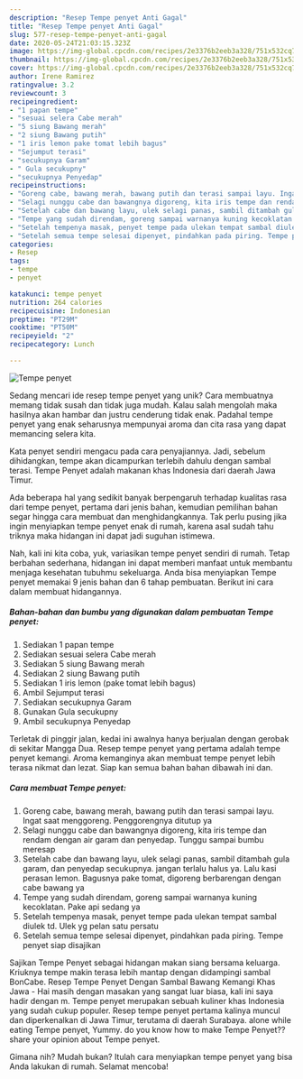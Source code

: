 ```yaml
---
description: "Resep Tempe penyet Anti Gagal"
title: "Resep Tempe penyet Anti Gagal"
slug: 577-resep-tempe-penyet-anti-gagal
date: 2020-05-24T21:03:15.323Z
image: https://img-global.cpcdn.com/recipes/2e3376b2eeb3a328/751x532cq70/tempe-penyet-foto-resep-utama.jpg
thumbnail: https://img-global.cpcdn.com/recipes/2e3376b2eeb3a328/751x532cq70/tempe-penyet-foto-resep-utama.jpg
cover: https://img-global.cpcdn.com/recipes/2e3376b2eeb3a328/751x532cq70/tempe-penyet-foto-resep-utama.jpg
author: Irene Ramirez
ratingvalue: 3.2
reviewcount: 3
recipeingredient:
- "1 papan tempe"
- "sesuai selera Cabe merah"
- "5 siung Bawang merah"
- "2 siung Bawang putih"
- "1 iris lemon pake tomat lebih bagus"
- "Sejumput terasi"
- "secukupnya Garam"
- " Gula secukupny"
- "secukupnya Penyedap"
recipeinstructions:
- "Goreng cabe, bawang merah, bawang putih dan terasi sampai layu. Ingat saat menggoreng. Penggorengnya ditutup ya"
- "Selagi nunggu cabe dan bawangnya digoreng, kita iris tempe dan rendam dengan air garam dan penyedap. Tunggu sampai bumbu meresap"
- "Setelah cabe dan bawang layu, ulek selagi panas, sambil ditambah gula garam, dan penyedap secukupnya. jangan terlalu halus ya. Lalu kasi perasan lemon. Bagusnya pake tomat, digoreng berbarengan dengan cabe bawang ya"
- "Tempe yang sudah direndam, goreng sampai warnanya kuning kecoklatan. Pake api sedang ya"
- "Setelah tempenya masak, penyet tempe pada ulekan tempat sambal diulek td. Ulek yg pelan satu persatu"
- "Setelah semua tempe selesai dipenyet, pindahkan pada piring. Tempe penyet siap disajikan"
categories:
- Resep
tags:
- tempe
- penyet

katakunci: tempe penyet 
nutrition: 264 calories
recipecuisine: Indonesian
preptime: "PT29M"
cooktime: "PT50M"
recipeyield: "2"
recipecategory: Lunch

---
```



![Tempe penyet](https://img-global.cpcdn.com/recipes/2e3376b2eeb3a328/751x532cq70/tempe-penyet-foto-resep-utama.jpg)

Sedang mencari ide resep tempe penyet yang unik? Cara membuatnya memang tidak susah dan tidak juga mudah. Kalau salah mengolah maka hasilnya akan hambar dan justru cenderung tidak enak. Padahal tempe penyet yang enak seharusnya mempunyai aroma dan cita rasa yang dapat memancing selera kita.

Kata penyet sendiri mengacu pada cara penyajiannya. Jadi, sebelum dihidangkan, tempe akan dicampurkan terlebih dahulu dengan sambal terasi. Tempe Penyet adalah makanan khas Indonesia dari daerah Jawa Timur.

Ada beberapa hal yang sedikit banyak berpengaruh terhadap kualitas rasa dari tempe penyet, pertama dari jenis bahan, kemudian pemilihan bahan segar hingga cara membuat dan menghidangkannya. Tak perlu pusing jika ingin menyiapkan tempe penyet enak di rumah, karena asal sudah tahu triknya maka hidangan ini dapat jadi suguhan istimewa.


Nah, kali ini kita coba, yuk, variasikan tempe penyet sendiri di rumah. Tetap berbahan sederhana, hidangan ini dapat memberi manfaat untuk membantu menjaga kesehatan tubuhmu sekeluarga. Anda bisa menyiapkan Tempe penyet memakai 9 jenis bahan dan 6 tahap pembuatan. Berikut ini cara dalam membuat hidangannya.

<!--inarticleads1-->

##### Bahan-bahan dan bumbu yang digunakan dalam pembuatan Tempe penyet:

1. Sediakan 1 papan tempe
1. Sediakan sesuai selera Cabe merah
1. Sediakan 5 siung Bawang merah
1. Sediakan 2 siung Bawang putih
1. Sediakan 1 iris lemon (pake tomat lebih bagus)
1. Ambil Sejumput terasi
1. Sediakan secukupnya Garam
1. Gunakan  Gula secukupny
1. Ambil secukupnya Penyedap


Terletak di pinggir jalan, kedai ini awalnya hanya berjualan dengan gerobak di sekitar Mangga Dua. Resep tempe penyet yang pertama adalah tempe penyet kemangi. Aroma kemanginya akan membuat tempe penyet lebih terasa nikmat dan lezat. Siap kan semua bahan bahan dibawah ini dan. 

<!--inarticleads2-->

##### Cara membuat Tempe penyet:

1. Goreng cabe, bawang merah, bawang putih dan terasi sampai layu. Ingat saat menggoreng. Penggorengnya ditutup ya
1. Selagi nunggu cabe dan bawangnya digoreng, kita iris tempe dan rendam dengan air garam dan penyedap. Tunggu sampai bumbu meresap
1. Setelah cabe dan bawang layu, ulek selagi panas, sambil ditambah gula garam, dan penyedap secukupnya. jangan terlalu halus ya. Lalu kasi perasan lemon. Bagusnya pake tomat, digoreng berbarengan dengan cabe bawang ya
1. Tempe yang sudah direndam, goreng sampai warnanya kuning kecoklatan. Pake api sedang ya
1. Setelah tempenya masak, penyet tempe pada ulekan tempat sambal diulek td. Ulek yg pelan satu persatu
1. Setelah semua tempe selesai dipenyet, pindahkan pada piring. Tempe penyet siap disajikan


Sajikan Tempe Penyet sebagai hidangan makan siang bersama keluarga. Kriuknya tempe makin terasa lebih mantap dengan didampingi sambal BonCabe. Resep Tempe Penyet Dengan Sambal Bawang Kemangi Khas Jawa - Hai masih dengan masakan yang sangat luar biasa, kali ini saya hadir dengan m. Tempe penyet merupakan sebuah kuliner khas Indonesia yang sudah cukup populer. Resep tempe penyet pertama kalinya muncul dan diperkenalkan di Jawa Timur, terutama di daerah Surabaya. alone while eating Tempe penyet, Yummy. do you know how to make Tempe Penyet??share your opinion about Tempe penyet. 

Gimana nih? Mudah bukan? Itulah cara menyiapkan tempe penyet yang bisa Anda lakukan di rumah. Selamat mencoba!

